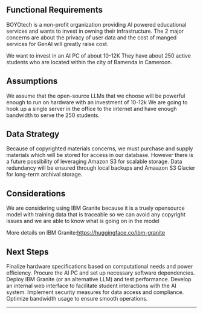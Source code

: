 ## Functional Requirements

BOYOtech is a non-profit organization providing AI powered educational services and wants to invest in owning their infrastructure.
The 2 major concerns are about the privacy of user data and the cost of manged services for GenAI will greatly raise cost.

We want to invest in an AI PC of about 10-12K
They have about 250 active students who are located within the city of Bamenda in Cameroon.

## Assumptions

We assume that the open-source LLMs that we choose will be powerful enough to run on hardware with an investment of 10-12k
We are going to hook up a single server in the office to the internet and have enough bandwidth to serve the 250 students.

## Data Strategy

Because of copyrighted materials concerns, we must purchase and supply materials which will be stored for access in our database.
However there is a future possibility of leveraging Amazon S3 for scalable storage.
Data redundancy will be ensured through local backups and Amaazon S3 Glacier for long-term archival storage.

## Considerations

We are considering using IBM Granite because it is a truely opensource model with training data that is traceable so we can avoid any copyright issues
and we are able to know what is going on in the model

More details on IBM Granite:https://huggingface.co/ibm-granite

## Next Steps

Finalize hardware specifications based on computational needs and power efficiency.
Procure the AI PC and set up necessary software dependencies.
Deploy IBM Granite (or an alternative LLM) and test performance.
Develop an internal web interface to facilitate student interactions with the AI system.
Implement security measures for data access and compliance.
Optimize bandwidth usage to ensure smooth operations.
________________________________________

 
